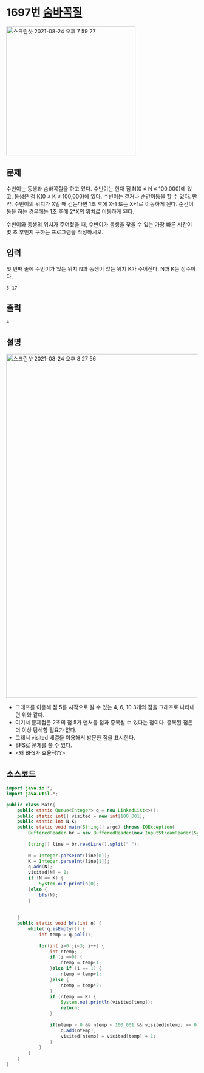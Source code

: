# 1697번 [숨바꼭질](https://www.acmicpc.net/problem/1697)
<img width="340" alt="스크린샷 2021-08-24 오후 7 59 27" src="https://user-images.githubusercontent.com/65120581/130605211-1467ea26-3eb3-4ae1-83a5-1d21d7852c12.png">

## 문제
수빈이는 동생과 숨바꼭질을 하고 있다. 수빈이는 현재 점 N(0 ≤ N ≤ 100,000)에 있고, 동생은 점 K(0 ≤ K ≤ 100,000)에 있다. 수빈이는 걷거나 순간이동을 할 수 있다. 만약, 수빈이의 위치가 X일 때 걷는다면 1초 후에 X-1 또는 X+1로 이동하게 된다. 순간이동을 하는 경우에는 1초 후에 2*X의 위치로 이동하게 된다.

수빈이와 동생의 위치가 주어졌을 때, 수빈이가 동생을 찾을 수 있는 가장 빠른 시간이 몇 초 후인지 구하는 프로그램을 작성하시오.
## 입력
첫 번째 줄에 수빈이가 있는 위치 N과 동생이 있는 위치 K가 주어진다. N과 K는 정수이다.
```
5 17
```
## 출력
```
4
```
## 설명
<img width="906" alt="스크린샷 2021-08-24 오후 8 27 56" src="https://user-images.githubusercontent.com/65120581/130608729-53d80f93-30d7-499b-8f47-840dc7ff0dc3.png"> <br>
- 그래프를 이용해 점 5를 시작으로 갈 수 있는 4, 6, 10 3개의 점을 그래프로 나타내면 위와 같다.
- 여기서 문제점은 2초의 점 5가 맨처음 점과 중복될 수 있다는 점이다. 중복된 점은 더 이상 탐색할 필요가 없다.
- 그래서 visited 배열을 이용해서 방문한 점을 표시한다.
- BFS로 문제를 풀 수 있다.
- <왜 BFS가 효율적??>
## 소스코드
```java
import java.io.*;
import java.util.*;

public class Main{
	public static Queue<Integer> q = new LinkedList<>();
	public static int[] visited = new int[100_001];
	public static int N,K;
	public static void main(String[] argc) throws IOException{
		BufferedReader br = new BufferedReader(new InputStreamReader(System.in));
		
		String[] line = br.readLine().split(" ");
		
		N = Integer.parseInt(line[0]);
		K = Integer.parseInt(line[1]);
		q.add(N);
		visited[N] = 1;
		if (N == K) {
			System.out.println(0);
		}else {
			bfs(N);
		}
		
		
	}
	public static void bfs(int n) {
		while(!q.isEmpty()) {
			int temp = q.poll();
			
			for(int i=0 ;i<3; i++) {
				int ntemp;
				if (i ==0) {
					ntemp = temp-1;
				}else if (i == 1) {
					ntemp = temp+1;
				}else {
					ntemp = temp*2;
				}
				if (ntemp == K) {
					System.out.println(visited[temp]);
					return;
				}
				
				if(ntemp > 0 && ntemp < 100_001 && visited[ntemp] == 0) {
					q.add(ntemp);
					visited[ntemp] = visited[temp] + 1;
				}
			}
		}
	}
}
```




